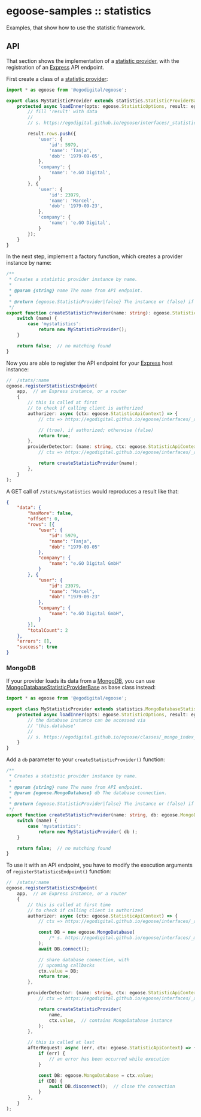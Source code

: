 # egoose-samples :: statistics

Examples, that show how to use the statistic framework.

## API

That section shows the implementation of a [statistic provider](https://egodigital.github.io/egoose/classes/_statistics_index_.statisticproviderbase.html), with the registration of an [Express](https://expressjs.com/) API endpoint.

First create a class of a [statistic provider](https://egodigital.github.io/egoose/classes/_statistics_index_.statisticproviderbase.html):

```typescript
import * as egoose from '@egodigital/egoose';

export class MyStatisticProvider extends statistics.StatisticProviderBase {
    protected async loadInner(opts: egoose.StatisticOptions, result: egoose.StatisticResult): Promise<void> {
        // fill 'result' with data
        // 
        // s. https://egodigital.github.io/egoose/interfaces/_statistics_index_.statisticresult.html

        result.rows.push({
            'user': {
                'id': 5979,
                'name': 'Tanja',
                'dob': '1979-09-05',
            },
            'company': {
                'name': 'e.GO Digital',
            }
        }, {
            'user': {
                'id': 23979,
                'name': 'Marcel',
                'dob': '1979-09-23',
            },
            'company': {
                'name': 'e.GO Digital',
            }
        });
    }
}
```

In the next step, implement a factory function, which creates a provider instance by name:

```typescript
/**
 * Creates a statistic provider instance by name.
 * 
 * @param {string} name The name from API endpoint.
 * 
 * @return {egoose.StatisticProvider|false} The instance or (false) if no matching has been found.
 */
export function createStatisticProvider(name: string): egoose.StatisticProvider | false {
    switch (name) {
        case 'mystatistics':
            return new MyStatisticProvider();
    }

    return false;  // no matching found
}
```

Now you are able to register the API endpoint for your [Express](https://expressjs.com/) host instance:

```typescript
//  /stats/:name
egoose.registerStatisticsEndpoint(
    app,  // an Express instance, or a router
    {
        // this is called at first
        // to check if calling client is authorized
        authorizer: async (ctx: egoose.StatisticApiContext) => {
            // ctx => https://egodigital.github.io/egoose/interfaces/_apis_statistics_.statisticapicontext.html

            // (true), if authorized; otherwise (false)
            return true;
        },
        providerDetector: (name: string, ctx: egoose.StatisticApiContext) => {
            // ctx => https://egodigital.github.io/egoose/interfaces/_apis_statistics_.statisticapicontext.html

            return createStatisticProvider(name);
        },
    }
);
```

A GET call of `/stats/mystatistics` would reproduces a result like that:

```json
{
    "data": {
        "hasMore": false,
        "offset": 0,
        "rows": [{
            "user": {
                "id": 5979,
                "name": "Tanja",
                "dob": "1979-09-05"
            },
            "company": {
                "name": "e.GO Digital GmbH"
            }
        }, {
            "user": {
                "id": 23979,
                "name": "Marcel",
                "dob": "1979-09-23"
            },
            "company": {
                "name": "e.GO Digital GmbH",
            }
        }],
        "totalCount": 2
    },
    "errors": [],
    "success": true
}
```

### MongoDB

If your provider loads its data from a [MongoDB](https://www.mongodb.com/), you can use [MongoDatabaseStatisticProviderBase](https://egodigital.github.io/egoose/classes/_mongo_statistics_.mongodatabasestatisticproviderbase.html) as base class instead:

```typescript
import * as egoose from '@egodigital/egoose';

export class MyStatisticProvider extends statistics.MongoDatabaseStatisticProviderBase {
    protected async loadInner(opts: egoose.StatisticOptions, result: egoose.StatisticResult): Promise<void> {
        // the database instance can be accessed via
        // 'this.database'
        // 
        // s. https://egodigital.github.io/egoose/classes/_mongo_index_.mongodatabase.html
    }
}
```

Add a `db` parameter to your `createStatisticProvider()` function:

```typescript
/**
 * Creates a statistic provider instance by name.
 * 
 * @param {string} name The name from API endpoint.
 * @param {egoose.MongoDatabase} db The database connection.
 * 
 * @return {egoose.StatisticProvider|false} The instance or (false) if no matching has been found.
 */
export function createStatisticProvider(name: string, db: egoose.MongoDatabase): egoose.StatisticProvider | false {
    switch (name) {
        case 'mystatistics':
            return new MyStatisticProvider( db );
    }

    return false;  // no matching found
}
```

To use it with an API endpoint, you have to modify the execution arguments of `registerStatisticsEndpoint()` function:

```typescript
//  /stats/:name
egoose.registerStatisticsEndpoint(
    app,  // an Express instance, or a router
    {
        // this is called at first time
        // to check if calling client is authorized
        authorizer: async (ctx: egoose.StatisticApiContext) => {
            // ctx => https://egodigital.github.io/egoose/interfaces/_apis_statistics_.statisticapicontext.html

            const DB = new egoose.MongoDatabase(
                /* s. https://egodigital.github.io/egoose/interfaces/_mongo_index_.mongodatabaseoptions.html */
            );
            await DB.connect();

            // share database connection, with
            // upcoming callbacks
            ctx.value = DB;
            return true;
        },

        providerDetector: (name: string, ctx: egoose.StatisticApiContext) => {
            // ctx => https://egodigital.github.io/egoose/interfaces/_apis_statistics_.statisticapicontext.html

            return createStatisticProvider(
                name,
                ctx.value,  // contains MongoDatabase instance
            );
        },

        // this is called at last
        afterRequest: async (err, ctx: egoose.StatisticApiContext) => {
            if (err) {
                // an error has been occurred while execution
            }

            const DB: egoose.MongoDatabase = ctx.value;
            if (DB) {
                await DB.disconnect();  // close the connection
            }
        },
    }
);
```
